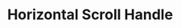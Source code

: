 ---
  id: "1826"
  fieldLayoutId: "89"
  uid: "622614a9-3ede-497d-8610-157be3339b4b"
  enabled: "1"
  archived: "0"
  dateCreated: "2018-04-09 19:53:14"
  dateUpdated: "2019-01-28 02:47:23"
  siteSettingsId: "1826"
  slug: "horizontal-scroll-handle"
  siteId: "1"
  uri: "patterns/web/entry/horizontal-scroll-handle"
  enabledForSite: "1"
  sectionId: "2"
  typeId: "2"
  authorId: "1"
  postdateCreated: "2018-04-09 19:53:00"
  expirydateCreated: null
  contentId: "1826"
  title: "Horizontal Scroll Handle"
  field_allColorsComputed: null
  field_allColorsComputedIllustration: null
  field_allColorsComputedThumbnail: null
  field_appDescription: null
  field_appDescriptionSentiment: null
  field_audio: "0"
  field_authorFaq: null
  field_bgThumbPosition: "right top"
  field_body: null
  field_captureSize: null
  field_categoriesRaw: "discoverability,\noptimized real estate,\nfoolproofing"
  field_categoryInPlainText: null
  field_coldThumbTransform: null
  field_colorPalette: null
  field_contributorName: null
  field_contributorUrl: null
  field_coverColor: null
  field_dominantColor: null
  field_externalContributor: "0"
  field_fetchWebsiteData: null
  field_fullName: null
  field_gfycatSource: "HalfGiantEnglishpointer"
  field_gif: "1"
  field_gumletUrl: null
  field_gumletUrlNoPreParse: null
  field_howHelps: "<p><strong>Discoverability, Optimized Real Estate, and Ease of Use.</strong></p>\n<p>Horizontally scrollable views are far from ideal. However, there are some cases in which is difficult to render information rationally without exceeding the constraints of the viewport.</p>\n<p>In this case, Procore uses the small scrolling handle to allow users to discover that there's more content hidden behind the fixed container width. <br />The control itself is also helpful to interact with a table that otherwise wouldn't have a natural input mechanism for scrolling, especially if the user is using a PC mouse (a likely case in the construction industry). <br />This behavior is particularly important with an uncommon interactions like horizontal scrolling.</p>"
  field_howWorks: "<p>Procore is a construction software app that is used as a system of record for multiple Construction Documents like Submittals, Requests for Information and Observations. These documents are heavily structured and usually contain a considerable amount of fields that results in broad table representations.</p>\n<p>When rendering this data, the Procore web app uses fixed width tables that are horizontally scrollable. However horizontal scrolling is a non-optimal experience that can generate some problems with data parsing and interpretation.</p>\n<p>To mitigate the issues that result from scrolling containers, Procore adds a small handle in the top-right corner of the table. Users can click, hold and drag the handle to control the horizontal scrolling on the table without relying on complicated scroll-bar interactions.</p>"
  field_iconColors: null
  field_iconComputedColors: null
  field_illustrationSource: null
  field_imagePathRaw: ""
  field_imageTextOcr: null
  field_depthArticleBody: null
  field_lpSentimentScore: null
  field_lpUrl: null
  field_mediaEmbed: null
  field_mobileId: null
  field_mobileShotSrc: null
  field_newsObject: null
  field_pageFetchJsonString: null
  field_patternSrc: "Procore"
  field_platformRaw: "Web"
  field_qualityDescription: null
  field_rawResponse: null
  field_readingDuration: null
  field_readingDurationSeconds: null
  field_readingEaseLevel: null
  field_readingEaseScore: null
  field_references: null
  field_screenshotColors: null
  field_screenshotComputedColors: null
  field_sourceFromArchive: null
  field_strategyDescription: null
  field_thumbColors: null
  field_thumbVideoUrl: null
  field_webDescription: null
  field_webTitle: null
  field_what: "<p>This is a solution found in the Procore web app (enterprise software for construction). In Procore tables with multiple columns are horizontally scrollable. The tables have a small handle in the right top corner to scroll with ease.<br /></p>"
  root: null
  lft: null
  rgt: null
  level: null
  structureId: null
  layout: layouts/post.njk
---